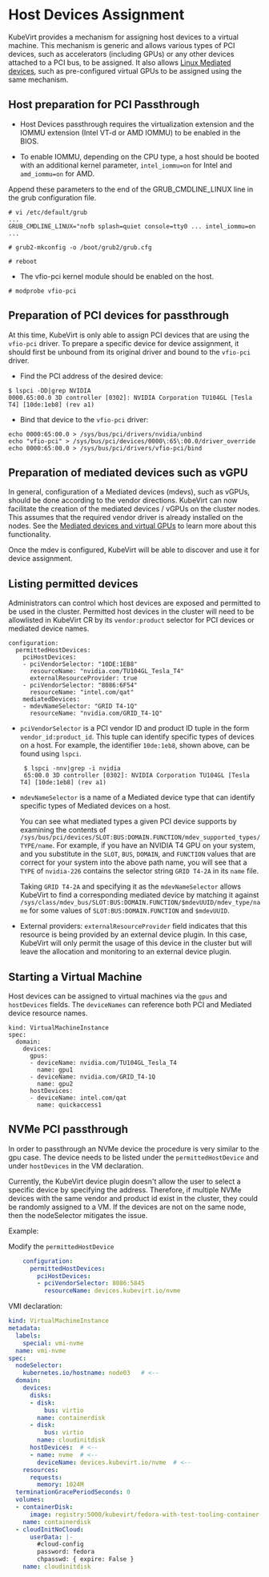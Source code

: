# Host Devices Assignment

KubeVirt provides a mechanism for assigning host devices to a virtual machine.
This mechanism is generic and allows various types of PCI devices,
such as accelerators (including GPUs) or any other devices attached to
a PCI bus, to be assigned. It also allows [Linux Mediated
devices](https://www.kernel.org/doc/html/latest/driver-api/vfio-mediated-device.html),
such as pre-configured virtual GPUs to be assigned using the same
mechanism.


## Host preparation for PCI Passthrough

 * Host Devices passthrough requires the virtualization extension and the IOMMU extension
(Intel VT-d or AMD IOMMU) to be enabled in the BIOS.

 * To enable IOMMU, depending on the CPU type, a host should be booted with an additional kernel parameter, `intel_iommu=on` for Intel and `amd_iommu=on`
for AMD.

Append these parameters to the end of the GRUB_CMDLINE_LINUX line in the grub
configuration file.

```
# vi /etc/default/grub
...
GRUB_CMDLINE_LINUX="nofb splash=quiet console=tty0 ... intel_iommu=on
...

# grub2-mkconfig -o /boot/grub2/grub.cfg

# reboot
```

 * The vfio-pci kernel module should be enabled on the host.
```
# modprobe vfio-pci
```

## Preparation of PCI devices for passthrough

At this time, KubeVirt is only able to assign PCI devices that are using the `vfio-pci` driver. To prepare a specific device for device assignment, it should first be unbound from its original driver and bound to the `vfio-pci` driver.

 * Find the PCI address of the desired device:

```
$ lspci -DD|grep NVIDIA
0000.65:00.0 3D controller [0302]: NVIDIA Corporation TU104GL [Tesla T4] [10de:1eb8] (rev a1)
```

 * Bind that device to the `vfio-pci` driver:
```
echo 0000:65:00.0 > /sys/bus/pci/drivers/nvidia/unbind
echo "vfio-pci" > /sys/bus/pci/devices/0000\:65\:00.0/driver_override
echo 0000:65:00.0 > /sys/bus/pci/drivers/vfio-pci/bind
```

## Preparation of mediated devices such as vGPU

In general, configuration of a Mediated devices (mdevs), such as vGPUs, should be done according to the vendor directions. 
KubeVirt can now facilitate the creation of the mediated devices / vGPUs on the cluster nodes. This assumes that the required vendor driver is already installed on the nodes.
See the [Mediated devices and virtual GPUs](<../operations/mediated_devices_configuration.md>) to learn more about this functionality.

Once the mdev is configured, KubeVirt will be able to discover and use it for device assignment.

## Listing permitted devices

Administrators can control which host devices are exposed and permitted to be used in the
cluster. Permitted host devices in the cluster will need to be allowlisted in KubeVirt CR by its `vendor:product` selector for PCI devices or mediated device names.

```
configuration:
  permittedHostDevices:
    pciHostDevices:
    - pciVendorSelector: "10DE:1EB8"
      resourceName: "nvidia.com/TU104GL_Tesla_T4"
      externalResourceProvider: true
    - pciVendorSelector: "8086:6F54"
      resourceName: "intel.com/qat"
    mediatedDevices:
    - mdevNameSelector: "GRID T4-1Q"
      resourceName: "nvidia.com/GRID_T4-1Q"
```

 * `pciVendorSelector` is a PCI vendor ID and product ID tuple in the form `vendor_id:product_id`.  This tuple can identify specific types of devices on a host. For example, the identifier `10de:1eb8`, shown above, can be found using `lspci`.

        $ lspci -nnv|grep -i nvidia
        65:00.0 3D controller [0302]: NVIDIA Corporation TU104GL [Tesla T4] [10de:1eb8] (rev a1)

 * `mdevNameSelector` is a name of a Mediated device type that can identify specific types of Mediated devices on a host.

    You can see what mediated types a given PCI device supports by
    examining the contents of
    `/sys/bus/pci/devices/SLOT:BUS:DOMAIN.FUNCTION/mdev_supported_types/TYPE/name`.
    For example, if you have an NVIDIA T4 GPU on your system, and you substitute in the `SLOT`, `BUS`, `DOMAIN`, and `FUNCTION` values that are correct for your system into the above path name, you will see that a `TYPE` of `nvidia-226` contains the selector string `GRID T4-2A` in its `name` file.

    Taking `GRID T4-2A` and specifying it as the `mdevNameSelector` allows KubeVirt to find a corresponding mediated device by matching it against `/sys/class/mdev_bus/SLOT:BUS:DOMAIN.FUNCTION/$mdevUUID/mdev_type/name` for some values of `SLOT:BUS:DOMAIN.FUNCTION` and `$mdevUUID`.

 * External providers:
`externalResourceProvider` field indicates that this resource is being provided by an external device plugin. In this case, KubeVirt will only permit the usage of this device in the cluster but will leave the allocation and monitoring to an external device plugin.


## Starting a Virtual Machine

Host devices can be assigned to virtual machines via the `gpus` and
`hostDevices` fields.  The `deviceNames` can reference both PCI
and Mediated device resource names.

```
kind: VirtualMachineInstance
spec:
  domain:
    devices:
      gpus:
      - deviceName: nvidia.com/TU104GL_Tesla_T4
        name: gpu1
      - deviceName: nvidia.com/GRID_T4-1Q
        name: gpu2
      hostDevices:
      - deviceName: intel.com/qat
        name: quickaccess1
```

## NVMe PCI passthrough

In order to passthrough an NVMe device the procedure is very similar to the gpu case. The device needs to be listed under the `permittedHostDevice` and under `hostDevices` in the VM declaration. 

Currently, the KubeVirt device plugin doesn't allow the user to select a specific device by specifying the address. Therefore, if multiple NVMe devices with the same vendor and product id exist in the cluster, they could be randomly assigned to a VM. If the devices are not on the same node, then the nodeSelector mitigates the issue.

Example:

Modify the `permittedHostDevice`

```yaml
    configuration:
      permittedHostDevices:
        pciHostDevices:
        - pciVendorSelector: 8086:5845
          resourceName: devices.kubevirt.io/nvme
```

VMI declaration:
```yaml
kind: VirtualMachineInstance
metadata:
  labels:
    special: vmi-nvme
  name: vmi-nvme
spec:
  nodeSelector: 
    kubernetes.io/hostname: node03   # <--
  domain:
    devices:
      disks:
      - disk:
          bus: virtio
        name: containerdisk
      - disk:
          bus: virtio
        name: cloudinitdisk
      hostDevices:  # <--
      - name: nvme  # <--
        deviceName: devices.kubevirt.io/nvme  # <--
    resources:
      requests:
        memory: 1024M
  terminationGracePeriodSeconds: 0
  volumes:
  - containerDisk:
      image: registry:5000/kubevirt/fedora-with-test-tooling-container-disk:devel
    name: containerdisk
  - cloudInitNoCloud:
      userData: |-
        #cloud-config
        password: fedora
        chpasswd: { expire: False }
    name: cloudinitdisk
```

